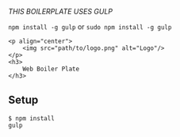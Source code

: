 *THIS BOILERPLATE USES GULP*

`npm install -g gulp` or `sudo npm install -g gulp` 

```
<p align="center">
    <img src="path/to/logo.png" alt="Logo"/>
</p>
<h3>
    Web Boiler Plate
</h3>
``` 
Setup
---
```
$ npm install
gulp
```




